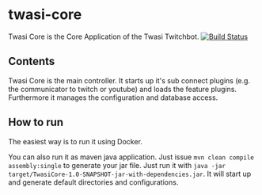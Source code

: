 # twasi-core
Twasi Core is the Core Application of the Twasi Twitchbot.
[![Build Status](https://travis-ci.org/Twasi/twasi-core.svg?branch=master)](https://travis-ci.org/Twasi/twasi-core)

## Contents
Twasi Core is the main controller. It starts up it's sub connect plugins (e.g. the communicator to twitch or youtube) and loads the feature plugins. Furthermore it manages the configuration and database access.

## How to run
The easiest way is to run it using Docker.

You can also run it as maven java application. Just issue `mvn clean compile assembly:single` to generate your jar file. Just run it with `java -jar target/TwasiCore-1.0-SNAPSHOT-jar-with-dependencies.jar`. It will start up and generate default directories and configurations.


